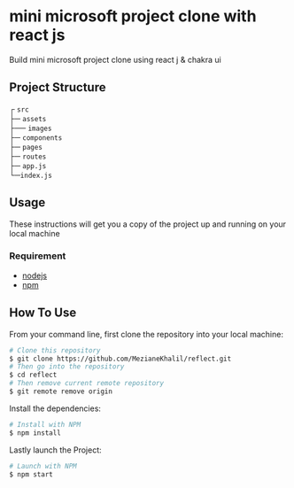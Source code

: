 # mini microsoft project clone with react js
Build mini microsoft project clone using react j & chakra ui
 ## Project Structure 
┌ `src`\
├─ `assets` \
├── `images` \
├─ `components` \
├─ `pages` \
├─ `routes` \
├─ `app.js` \
└─`index.js` 
## Usage 
These instructions will get you a copy of the project up and running on your local machine

### Requirement 
- [nodejs](https://nodejs.org/en/)
- [npm](https://npmjs.com/)
## How To Use
From your command line, first clone the repository into your local machine:

```bash
# Clone this repository
$ git clone https://github.com/MezianeKhalil/reflect.git
# Then go into the repository
$ cd reflect
# Then remove current remote repository
$ git remote remove origin
```
Install the dependencies:
```bash
# Install with NPM
$ npm install
```
Lastly launch the Project:
```bash
# Launch with NPM
$ npm start
```